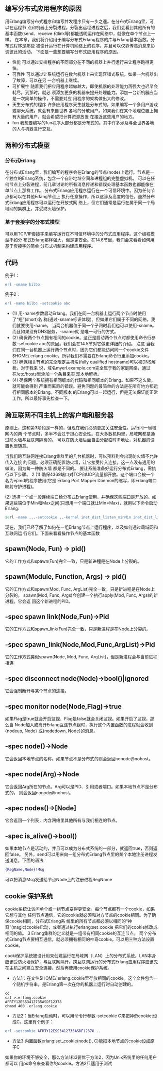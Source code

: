 


## 编写分布式应用程序的原因
用Erlang编写分布式程序和编写并发程序只有一步之遥。在分布式Erlang里，可以在远程节 点和机器上分裂进程。分裂出远程进程之后，我们会看到其他所有的基本函数(send、receive 和link等)都能透明运作在网络中，就像在单个节点上一样。
在本章，我们将介绍用于编写分布式Erlang程序的库与Erlang基本函数。分布式程序是那些 被设计运行在计算机网络上的程序，并且可以仅靠传递消息来协调彼此的活动。
  下面是一些想要编写分布式应用程序的原因。
  - 性能 可以通过安排程序的不同部分在不同的机器上并行运行来让程序跑得更快。
  - 可靠性 可以通过让系统运行在数台机器上来实现容错式系统。如果一台机器出了故障，可以在另 一台机器上继续。
  - 可扩展性 随着我们把应用程序越做越大，即使机器的处理能力再强大也迟早会耗尽。到那时，就必 须添加更多的机器来提升处理能力。添加一台新机器应当是一次简单的操作，不需要对应 用程序的架构做出大的修改。
  - 天生分布式的程序 许多应用程序天生就是分布式的。如果编写一个多用户游戏或聊天系统，就会有来自世界 各地的分散用户。如果我们在某个地理位置上拥有大量的用户，就会希望把计算资源放置 在接近这些用户的地方。
  - fun 我想要编写的fun程序大部分都是分布式的。其中许多涉及与全世界各地的人与机器进行交互。


## 两种分布式模型
###  分布式Erlang 
在分布式Erlang里，我们编写的程序会在Erlang的节点(node)上运行。节点是一个独立的Erlang系统，包含一个自带地址空间和进程组的完整虚拟机。 可以在任何节点上分裂进程，前几章讨论的所有消息传递和错误处理基本函数也都能像在 单节点上那样工作。 分布式Erlang应用程序运行在一个可信环境中。因为任何节点都可以在其他Erlang节点上 执行任意操作，所以这涉及高度的信任。虽然分布式Erlang应用程序可以运行在开放式网 络上，但它们通常是运行在属于同一个局域网的集群上，并受防火墙保护。

### 基于套接字的分布式模型
 可以用TCP/IP套接字来编写运行在不可信环境中的分布式应用程序。这个编程模型不如分 布式Erlang那样强大，但是更安全。在14.6节里，我们会来看看如何用基于套接字的简单 分布式机制来构建应用程序。
 


 ## 代码
例子1：
```erlang
erl -sname bilbo
```
例子2：
  ```erlang
  erl -name bilbo -setcookie abc
  ```
 - (1) 用-name参数启动Erlang。我们在同一台机器上运行两个节点时使用了“短”(short)名 称(通过-sname标识体现)。但如果它们属于不同的网络，我们就要使用-name。
当两台机器位于同一个子网时我们也可以使用-sname。而且如果没有DNS服务，-sname就 是唯一可行的方式。
- (2) 确保两个节点拥有相同的cookie。这正是启动两个节点时都使用命令行参数-setcookie abc的原因。我们会在14.5节对它做更详细的介绍。
注意 当我们在同一台机器上运行两个节点时，因为它们都能访问同一个cookie文件 $HOME/.erlang.cookie，所以我们不需要在Erlang命令行里添加cookie。
- (3) 确保相关节点的完全限定主机名(fully qualified hostname)可以被DNS解析。对于我来 说，域名myerl.example.com完全属于我的家庭网络，通过在/etc/hosts里添加一个条目来实 现本地解析。
- (4) 确保两个系统拥有相同版本的代码和相同版本的Erlang。如果不这么做，就可能会得到 严重而离奇的错误。避免问题的最简单的方法是在所有地方都运行相同版本的Erlang。不同版本 的Erlang可以一起运行，但是无法保证能正常工作，所以最好事先检查一下。


## 跨互联网不同主机上的客户端和服务器
原则上，这和第3阶段是一样的，但现在我们必须更加关注安全性。运行同一局域网内的两 个节点时，多半不会过于担心安全性。在大多数机构里，局域网都是通过防火墙与互联网隔离的。 可以在防火墙后面自由分配临时IP地址，对机器的设置也很随意。
 
  当我们跨互联网连接Erlang集群里的几台机器时，可以预料到会出现防火墙不允许传入连接 的问题。必须正确配置防火墙，让它接受传入连接。这一点没有通用的做法，因为每一种防火墙 都是不同的。
要让系统准备好运行分布式Erlang，需执行以下步骤。 2 (1) 确保4369端口对TCP和UDP流量都开放。这个端口会被一个名为epmd的程序使用(它是
Erlang Port Mapper Daemon的缩写，即Erlang端口映射守护进程)。

(2) 选择一个或一段连续端口给分布式Erlang使用，并确保这些端口是开放的。如果这些端位于Min和Max之间(只想用一个端口就让Min=Max)，就用以下命令启动Erlang:
  ```erlang
  $erl -name ...-setcookie ..-kernel inet_dist_listen_minMin inet_dist_listen_maxMax
  ```
  现在，我们已经了解了如何在一组Erlang节点上运行程序，以及如何通过局域网和互联网运 行它们。下面来看看操作节点的基本函数



## spawn(Node, Fun) -> pid()
它的工作方式和spawn(Fun)完全一致，只是新进程是在Node上分裂的。

## spawn(Module, Function, Args) -> pid()
它的工作方式和spawn(Mod, Func, ArgList)完全一致，只是新进程是在Node上分裂的。 spawn(Mod, Func, Args)会创建一个执行apply(Mod, Func, Args)的新进程。它会返 回这个新进程的PID。

## -spec spawn link(Node,Fun)->Pid

它的工作方式和spawn_link(Fun)完全一致，只是新进程是在Node上分裂的。

## -spec spawn_link(Node,Mod,Func,ArgList)->Pid
它的工作方式类似spawn(Node, Mod, Func, ArgList)，但是新进程会与当前进程相连

## -spec disconnect node(Node)->bool()|ignored
它会强制断开与某个节点的连接。

## -spec monitor node(Node,Flag)->true
如果Flag是true就会开启监视，Flag是false就会关闭监视。如果开启了监视，那么当 Node加入或离开Erlang互连节点组时，执行这个内置函数的进程就会收到{nodeup, Node} 或{nodedown, Node}的消息。

## -spec node()->Node
它会返回本地节点的名称。如果节点不是分布式的则会返回nonode@nohost。

## -spec node(Arg)->Node
它会返回Arg所在的节点。Arg可以是PID、引用或者端口。如果本地节点不是分布式的， 则会返回nonode@nohost。

## -spec nodes()->[Node]
它会返回一个列表，内含网络里其他所有与我们相连的节点。

## -spec is_alive()->bool()
如果本地节点是活动的，并且可以成为分布式系统的一部分，就返回true，否则返回false。 另外，send可以用来向一组分布式Erlang节点里的某个本地注册进程发送消息。下面的语法:
```erlang
{RegName,Node}!Msg
```
可以把消息Msg发送给节点Node上的注册进程RegName



## cookie 保护系统
cookie系统让访问单个或一组节点变得更安全。每个节点都有一个cookie，如果它想与其他 任何节点通信，它的cookie就必须和对方节点的cookie相同。为了确保cookie相同，分布式Erlang系 统里的所有节点都必须以相同的“神奇”(magic)cookie启动，或者通过执行erlang:set_cookie 把它们的cookie修改成相同的值。 3
Erlang集群的定义就是一组带有相同cookie的互连节点。
 两个分布式Erlang节点要相互通信，就必须拥有相同的神奇cookie。可以用三种方法设置 cookie。


 cooki保护系统被设计用来创建运行在局域网（LAN）上的分布式系统，LAN本身应该受防火墙保护，与互联网隔开。跨互联网运行的分布式Erlang应用程序应该先在主机之间建立安全连接，然后再使用cookie保护系统。

 - 方法1：在文件$HOME/.erlang.cookie里存放相同的cookie。这个文件包含一个随机字符串，是Erlang第一次在你的机器上运行时自动创建的。
```
cd
cat >.erlang.cookie
AFRTY12ESS3412735ASDF12378
chmod 400 .erlang.cookie
```

 - 方法2：当Erlang启动时，可以用命令行参数-setcookie C来把神奇cookiet设成C。这里有个例子：
  ```erlang
  erl -setcookie AFRTY12ESS3412735ASDF12378 ..
  ```

- 方法3:内置函数erlang:set_cookie(node(), C)能把本地节点的cookie设成原子C

 如果你的环境不够安全，那么方法1和3要优于方法2，因为Unix系统里的任何用户都可以
  用ps命令来查看你的cookie。方法2只适用于测试